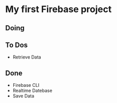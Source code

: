 # My first Firebase project

## Doing

## To Dos

- Retrieve Data

## Done

- Firebase CLI
- Realtime Datebase
- Save Data